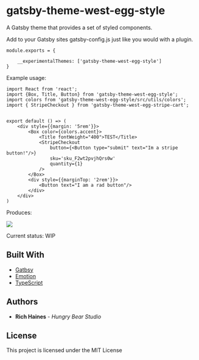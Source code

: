 # gatsby-theme-west-egg-style

A Gatsby theme that provides a set of styled components.

Add to your Gatsby sites gatsby-config.js just like you would with a plugin.

```
module.exports = {

    __experimentalThemes: ['gatsby-theme-west-egg-style']
}
```

Example usage:

```
import React from 'react';
import {Box, Title, Button} from 'gatsby-theme-west-egg-style';
import colors from 'gatsby-theme-west-egg-style/src/utils/colors';
import { StripeCheckout } from 'gatsby-theme-west-egg-stripe-cart';


export default () => (
    <div style={{margin: '5rem'}}>
        <Box color={colors.accent}>
            <Title fontWeight="400">TEST</Title>
            <StripeCheckout 
                button={<Button type="submit" text="Im a stripe button!"/>}
                sku='sku_F2wt2pvjhQrs0w'
                quantity={1}
            />   
        </Box>
        <div style={{marginTop: '2rem'}}>
            <Button text="I am a rad button"/>
        </div>
    </div>
)
```

Produces: 

![](readmeImages/west-egg-style-exmaple.PNG)

Current status: WIP

## Built With

- [Gatbsy](https://www.gatsbyjs.org/)
- [Emotion](https://emotion.sh/docs/introduction)
- [TypeScript](https://www.typescriptlang.org/)

## Authors

- **Rich Haines** - _Hungry Bear Studio_

## License

This project is licensed under the MIT License
